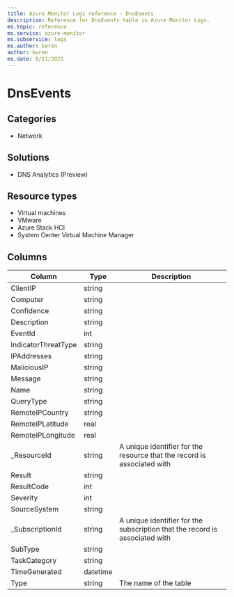 ```yaml
---
title: Azure Monitor Logs reference - DnsEvents
description: Reference for DnsEvents table in Azure Monitor Logs.
ms.topic: reference
ms.service: azure-monitor
ms.subservice: logs
ms.author: bwren
author: bwren
ms.date: 8/11/2021
---
```


# DnsEvents

 

## Categories

- Network
## Solutions

- DNS Analytics (Preview)
## Resource types

- Virtual machines
- VMware
- Azure Stack HCI
- System Center Virtual Machine Manager




## Columns

|Column|Type|Description|
|---|---|---|
|ClientIP|string||
|Computer|string||
|Confidence|string||
|Description|string||
|EventId|int||
|IndicatorThreatType|string||
|IPAddresses|string||
|MaliciousIP|string||
|Message|string||
|Name|string||
|QueryType|string||
|RemoteIPCountry|string||
|RemoteIPLatitude|real||
|RemoteIPLongitude|real||
|_ResourceId|string|A unique identifier for the resource that the record is associated with|
|Result|string||
|ResultCode|int||
|Severity|int||
|SourceSystem|string||
|_SubscriptionId|string|A unique identifier for the subscription that the record is associated with|
|SubType|string||
|TaskCategory|string||
|TimeGenerated|datetime||
|Type|string|The name of the table|
